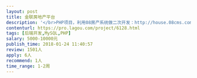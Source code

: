 ```yaml
---                
layout: post       
title: 金联房地产平台           
description: '</br>PHP项目，利用08房产系统做二次开发：http://house.08cms.com/</br>房产系统，前端页面我们都有做好的现成PSD和HTML页面</br>开发人员需协助我们完成后端系统模板嵌套对接协助我司上线网站</br>'     
contenturl: https://pro.lagou.com/project/6128.html      
tags: [后端开发,MySQL,PHP]            
salary: 5000-10000元          
publish_time: 2018-01-24 11:40:57         
review: 1501人                   
apply: 6人                   
recommend: 1人                   
time_range: 1-2周              
---                 
```

